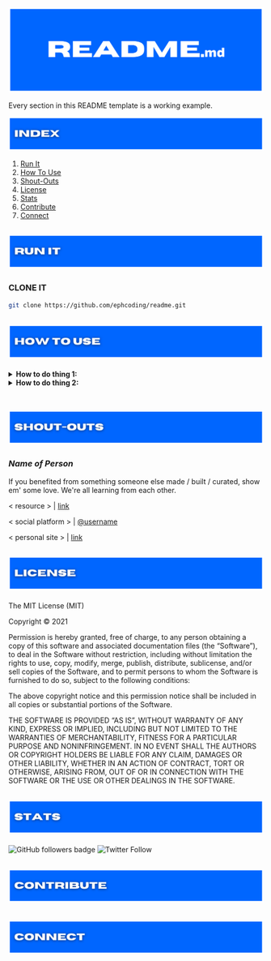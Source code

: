 ![project's section banner](./assets/readme_title.png)

Every section in this README template is a working example.

![index section banner](./assets/readme_index.png)

1. [Run It](#run-it)
1. [How To Use](#how-to-use)
1. [Shout-Outs](#shout-outs)
1. [License](#license)
1. [Stats](#stats)
1. [Contribute](#contribute)
1. [Connect](#connect)

<h2 id='run-it' align='center'>
<img alt='readme template run it section banner' src='./assets/readme_run-it.png'>
</h2>

### **CLONE IT**

```zsh
git clone https://github.com/ephcoding/readme.git
```

<h2 id='how-to-use' align='center'>
<img alt='readme template run it section banner' src='./assets/readme_how-to-use.png'>
</h2>

<details>
<summary><strong>How to do thing 1:</strong></summary>

1. Step one:
1. Step two:

</details>

<details>
<summary><strong>How to do thing 2:</strong></summary>

1. Step one:
1. Step two:

</details>

<br>

<h2 id='shout-outs' align='center'>
<img alt='readme template run it section banner' src='./assets/readme_shout-outs.png'>
</h2>

### **_Name of Person_**

If you benefited from something someone else made / built / curated, show em' some love. We're all learning from each other.

\< resource \> | [link](https://some.address)

\< social platform \> | [@username](https://some.address)

\< personal site \> | [link](https://some.address)

<h2 id='license' align='center'>
<img alt='readme template run it section banner' src='./assets/readme_license.png'>
</h2>

The MIT License (MIT)

Copyright © 2021 <copyright holders>

Permission is hereby granted, free of charge, to any person obtaining a copy of this software and associated documentation files (the “Software”), to deal in the Software without restriction, including without limitation the rights to use, copy, modify, merge, publish, distribute, sublicense, and/or sell copies of the Software, and to permit persons to whom the Software is furnished to do so, subject to the following conditions:

The above copyright notice and this permission notice shall be included in all copies or substantial portions of the Software.

THE SOFTWARE IS PROVIDED “AS IS”, WITHOUT WARRANTY OF ANY KIND, EXPRESS OR IMPLIED, INCLUDING BUT NOT LIMITED TO THE WARRANTIES OF MERCHANTABILITY, FITNESS FOR A PARTICULAR PURPOSE AND NONINFRINGEMENT. IN NO EVENT SHALL THE AUTHORS OR COPYRIGHT HOLDERS BE LIABLE FOR ANY CLAIM, DAMAGES OR OTHER LIABILITY, WHETHER IN AN ACTION OF CONTRACT, TORT OR OTHERWISE, ARISING FROM, OUT OF OR IN CONNECTION WITH THE SOFTWARE OR THE USE OR OTHER DEALINGS IN THE SOFTWARE.

<h2 id='stats' align='center'>
<img alt='readme template run it section banner' src='./assets/readme_stats.png'>
</h2>

![GitHub followers badge](https://img.shields.io/github/followers/ephcoding?style=social)
![Twitter Follow](https://img.shields.io/twitter/follow/ephcoding?label=Follow&style=social)

<h2 id='contribute' align='center'>
<img alt='readme template run it section banner' src='./assets/readme_contribute.png'>
</h2>

<h2 id='connect' align='center'>
<img alt='readme template run it section banner' src='./assets/readme_connect.png'>
</h2>
